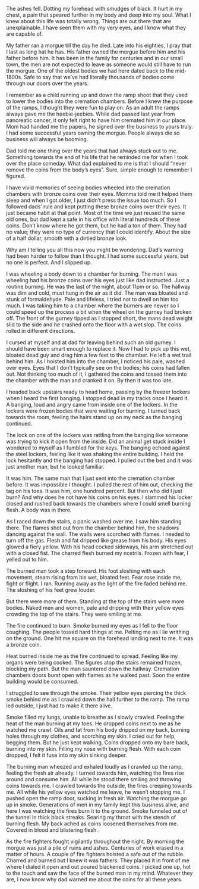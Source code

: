 The ashes fell. Dotting my forehead with smudges of black. It hurt in my chest, a pain that speared further in my body and deep into my soul. What I knew about this life was totally wrong. Things are out there that are unexplainable. I have seen them with my very eyes, and I know what they are capable of. 

My father ran a morgue till the day he died. Late into his eighties, I pray that I last as long hat he has. His father owned the morgue before him and his father before him. It has been in the family for centuries and in our small town, the men are not expected to leave as someone would still have to run the morgue. One of the oldest bodies we had here dated back to the mid-1800s. Safe to say that we’ve had literally thousands of bodies come through our doors over the years. 

I remember as a child running up and down the ramp shoot that they used to lower the bodies into the cremation chambers. Before I knew the purpose of the ramps, I thought they were fun to play on. As an adult the ramps always gave me the heebie-jeebies. While dad passed last year from pancreatic cancer, it only felt right to have him cremated him in our place. Mom had handed me the papers, he signed over the business to yours truly. I had some successful years owning the morgue. People always die so business will always be booming.

Dad told me one thing over the years that had always stuck out to me. Something towards the end of his life that he reminded me for when I took over the place someday. What dad explained to me is that I should “never remove the coins from the body’s eyes”. Sure, simple enough to remember I figured.

I have vivid memories of seeing bodies wheeled into the cremation chambers with bronze coins over their eyes. Momma told me it helped them sleep and when I got older, I just didn’t press the issue too much. So I followed dads’ rule and kept putting these bronze coins over their eyes. It just became habit at that point. Most of the time we just reused the same old ones, but dad kept a safe in his office with literal hundreds of these coins. Don’t know where he got them, but he had a ton of them. They had no value; they were no type of currency that I could identify. About the size of a half dollar, smooth with a dirtied bronze look.

Why am I telling you all this now you might be wondering. Dad’s warning had been harder to follow than I thought. I had some successful years, but no one is perfect. And I slipped up.

I was wheeling a body down to a chamber for burning. The man I was wheeling had his bronze coins over his eyes just like dad instructed. Just a routine burning. He was the last of the night, about 11pm or so. The hallway was dim and cold, must hung in the air as it did. The man was bloated and stunk of formaldehyde. Pale and lifeless, I tried not to dwell on him too much. I was taking him to a chamber where the burners are newer so I could speed up the process a bit when the wheel on the gurney had broken off. The front of the gurney tipped as I stopped short, the mans dead weight slid to the side and he crashed onto the floor with a wet slop. The coins rolled in different directions. 

I cursed at myself and at dad for leaving behind such an old gurney. I should have been smart enough to replace it. Now I had to pick up this wet, bloated dead guy and drag him a few feet to the chamber. He left a wet trail behind him. As I hoisted him into the chamber, I noticed his pale, washed over eyes. Eyes that I don’t typically see on the bodies; his coins had fallen out. Not thinking too much of it, I gathered the coins and tossed them into the chamber with the man and cranked it on. By then it was too late. 

I headed back upstairs ready to head home, passing by the freezer lockers when I heard the first banging. I stopped dead in my tracks once I heard it. A banging, loud and angry came from inside one of the lockers. In the lockers were frozen bodies that were waiting for burning. I turned back towards the room, feeling the hairs stand up on my neck as the banging continued. 

The lock on one of the lockers was rattling from the banging like someone was trying to kick it open from the inside. Did an animal get stuck inside I wondered to myself as I fumbled for the keys. The banging echoed against the steel lockers, feeling like it was shaking the entire building. I held the lock hesitantly and the banging had stopped. I pulled out the bed and it was just another man, but he looked familiar. 

It was him. The same man that I just sent into the cremation chamber before. It was impossible I thought. I pulled the rest of him out, checking the tag on his toes. It was him, one hundred percent. But then who did I just burn? And why does he not have his coins on his eyes. I slammed his locker closed and rushed back towards the chambers where I could smell burning flesh. A body was in there. 

As I raced down the stairs, a panic washed over me. I saw him standing there. The flames shot out from the chamber behind him, the shadows dancing against the wall. The walls were scorched with flames. I needed to turn off the gas. Flesh and fat dripped like grease from his body. His eyes glowed a fiery yellow. With his head cocked sideways, his arm stretched out with a closed fist. The charred flesh burned my nostrils. Frozen with fear, I yelled out to him. 

The burned man took a step forward. His foot sloshing with each movement, steam rising from his wet, bloated feet. Fear rose inside me, fight or flight. I ran. Running away as the light of the fire faded behind me. The sloshing of his feet grew louder. 

But there were more of them. Standing at the top of the stairs were more bodies. Naked men and women, pale and dripping with their yellow eyes crowding the top of the stairs. They were smiling at me.

The fire continued to burn. Smoke burned my eyes as I fell to the floor coughing. The people tossed hard things at me. Pelting me as I lie writhing on the ground. One hit me square on the forehead landing next to me. It was a bronze coin. 

Heat burned inside me as the fire continued to spread. Feeling like my organs were being cooked. The figures atop the stairs remained frozen, blocking my path. But the man sauntered down the hallway. Cremation chambers doors burst open with flames as he walked past. Soon the entire building would be consumed. 

I struggled to see through the smoke. Their yellow eyes piercing the thick smoke behind me as I crawled down the hall further to the ramp. The ramp led outside, I just had to make it there alive. 

Smoke filled my lungs, unable to breathe as I slowly crawled. Feeling the heat of the man burning at my toes. He dropped coins next to me as he watched me crawl. Oils and fat from his body dripped on my back, burning holes through my clothes, and scorching my skin. I cried out for help, begging them. But he just kept walking. Coins dropped onto my bare back, burning into my skin. Filling my nose with burning flesh. With each coin dropped, I felt it fuse into my skin sinking deeper. 

The burning man wheezed and exhaled loudly as I crawled up the ramp, feeling the fresh air already. I turned towards him, watching the fires rise around and consume him. All while he stood there smiling and throwing coins towards me. I crawled towards the outside, the fires creeping towards me. All while his yellow eyes watched me leave, he wasn’t stopping me. I pushed open the ramp door, sucking in fresh air. Watching the morgue go up in smoke. Generations of men in my family kept this business alive, and here I was watching the fires burn it to the ground. Smoke funneled out of the tunnel in thick black streaks. Searing my throat with the stench of burning flesh. My back ached as coins loosened themselves from me. Covered in blood and blistering flesh. 

As the fire fighters fought vigilantly throughout the night. By morning the morgue was just a pile of ruins and ashes. Centuries of work erased in a matter of hours. A couple of fire fighters hoisted a safe out of the rubble. Charred and burned but I knew it was fathers. They placed it in front of me where I dialed it open and out poured blackened coins. I picked one up, hot to the touch and saw the face of the burned man in my mind. Whatever they are, I now know why dad warned me about the coins for all these years.